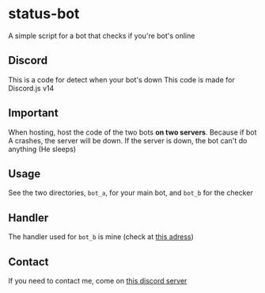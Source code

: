 # status-bot
 A simple script for a bot that checks if you're bot's online

## Discord
This is a code for detect when your bot's down
This code is made for Discord.js v14

## Important
When hosting, host the code of the two bots **on two servers**.
Because if bot A crashes, the server will be down.
If the server is down, the bot can't do anything (He sleeps)

## Usage
See the two directories, `bot_a`, for your main bot, and `bot_b` for the checker

## Handler
The handler used for `bot_b` is mine (check at [this adress](https://github.com/Greensky-gs/event-handler))

## Contact
If you need to contact me, come on [this discord server](https://discord.gg/fHyN5w84g6)